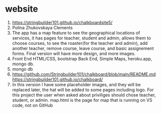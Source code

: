 # website
1. https://stringbuilder101.github.io/chalkboardsite5/
2. Polina Zhukovskaya Clements
3. The app has a map feature to see the geographical locations of services, it has pages for teacher, student and admin, allows them to choose courses, to see the roaster(for the teacher and admin), add another teacher, remove course, leave course, and basic assignement forms. Final version will have more design, and more images. 
4. Front End HTML/CSS, bootstrap Back End, Simple Maps, heroku.app, mongo db. 
5. mongo db
6. https://github.com/Stringbuilder101/chalkboard/blob/main/README.md https://stringbuilder101.github.io/chalkboard/
7. In this version I have some placeholder images, and they will be replaced later, the hat will be added to some pages including logo.
For this project the user when asked about priviliges should chose teacher, student, or admin.
map.html is the page for map that is running on VS code, not on GitHub
